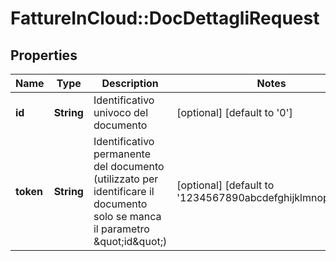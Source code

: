# FattureInCloud::DocDettagliRequest

## Properties
Name | Type | Description | Notes
------------ | ------------- | ------------- | -------------
**id** | **String** | Identificativo univoco del documento | [optional] [default to &#39;0&#39;]
**token** | **String** | Identificativo permanente del documento (utilizzato per identificare il documento solo se manca il parametro \&quot;id\&quot;) | [optional] [default to &#39;1234567890abcdefghijklmnopqrstuv&#39;]


